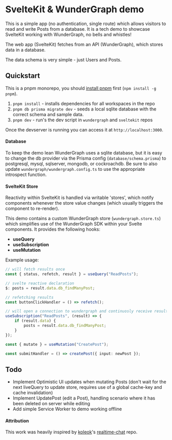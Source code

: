 # SvelteKit & WunderGraph demo

This is a simple app (no authentication, single route) which allows visitors to read and write Posts from a database. It is a tech demo to showcase SvelteKit working with WunderGraph, no bells and whistles!

The web app (SvelteKit) fetches from an API (WunderGraph), which stores data in a database.

The data schema is very simple - just Users and Posts.

## Quickstart

This is a pnpm monorepo, you should [install pnpm](https://pnpm.io/next/installation) first (`npm install -g pnpm`).

1. `pnpm install` - installs dependencies for all workspaces in the repo
2. `pnpm db prisma migrate dev` - seeds a local sqlite database with the correct schema and sample data.
3. `pnpm dev` - run's the dev script in `wundergraph` and `sveltekit` repos

Once the devserver is running you can access it at `http://localhost:3000`.

#### Database

To keep the demo lean WunderGraph uses a sqlite database, but it is easy to change the db provider via the Prisma config (`database/schema.prisma`) to postgresql, mysql, sqlserver, mongodb, or cockroachdb. Be sure to also update `wundergraph/wundergraph.config.ts` to use the appropriate introspect function.

#### SvelteKit Store

Reactivity within SvelteKit is handled via writable 'stores', which notify components whenever the store value changes (which usually triggers the component to re-render).

This demo contains a custom WunderGraph store (`wundergraph.store.ts`) which simplifies use of the WunderGraph SDK within your Svelte components. It provides the following hooks:

- **useQuery**
- **useSubscription**
- **useMutation**

Example usage:

```ts
// will fetch results once
const { status, refetch, result } = useQuery("ReadPosts");

// svelte reactive declaration
$: posts = result.data.db_findManyPost;

// refetching results
const buttonClickHandler = () => refetch();
```

```ts
// will open a connection to wundergraph and continuosly receive results every 1 second
useSubscription("ReadPosts", (result) => {
	if (result.data) {
		posts = result.data.db_findManyPost;
	}
});
```

```ts
const { mutate } = useMutation("CreatePost");

const submitHandler = () => createPost({ input: newPost });
```

## Todo

- Implement Optimistic UI updates when mutating Posts (don't wait for the next liveQuery to update store, requires use of a global cache-key and cache invalidation)
- Implement UpdatePost (edit a Post), handling scenario where it has been deleted on server while editing
- Add simple Service Worker to demo working offline

#### Attribution

This work was heavily inspired by [koleok](https://github.com/Koleok)'s [realtime-chat](https://github.com/Koleok/sveltekit-wundergraph-postgresql-realtime-chat/blob/main/src/lib/wundergraph.store.ts) repo.
